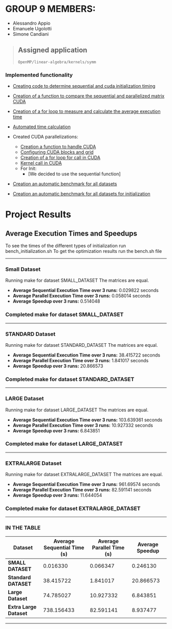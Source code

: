 # GROUP 9 MEMBERS:
- Alessandro Appio
- Emanuele Ugolotti
- Simone Candiani

> ## Assigned application
>
> `OpenMP/linear-algebra/kernels/symm`

### Implemented functionality
 - [Creating code to determine sequential and cuda initialization timing](https://github.com/alleappio/hpc_assignment_Appio_Ugolotti_Candiani/blob/d89ef49d331a12e33a391f28aef4d0c1469bad13/assignment_cuda/initialization.cu#L1C1-L157C2)
 - [Creation of a function to compare the sequential and parallelized matrix CUDA](https://github.com/alleappio/hpc_assignment_1/blob/7f3a465ae524391a9890ad755887fb72a265fcad/symm/symm.c#L144C1-L159C2)
 - [Creation of a for loop to measure and calculate the average execution time](https://github.com/alleappio/hpc_assignment_1/blob/b766f69a4e8b23e6035146eb8309045773cef766/symm/symm.c#L167C2-L169C45)
 - [Automated time calculation](https://github.com/alleappio/hpc_assignment_1/blob/7f3a465ae524391a9890ad755887fb72a265fcad/symm/symm.c#L234C1-L242C71)
 - Created CUDA parallelizations:
   * [Creation a function to handle CUDA](https://github.com/alleappio/hpc_assignment_Appio_Ugolotti_Candiani/blob/d89ef49d331a12e33a391f28aef4d0c1469bad13/assignment_cuda/symm.cu#L176)
   * [Configuring CUDA blocks and grid](https://github.com/alleappio/hpc_assignment_Appio_Ugolotti_Candiani/blob/d89ef49d331a12e33a391f28aef4d0c1469bad13/assignment_cuda/symm.cu#L115C1-L116C67)
   * [Creation of a for loop for call in CUDA](https://github.com/alleappio/hpc_assignment_Appio_Ugolotti_Candiani/blob/d89ef49d331a12e33a391f28aef4d0c1469bad13/assignment_cuda/symm.cu#L127C4-L130C6)
   * [Kernel call in CUDA](https://github.com/alleappio/hpc_assignment_Appio_Ugolotti_Candiani/blob/d89ef49d331a12e33a391f28aef4d0c1469bad13/assignment_cuda/symm.cu#L128C1-L128C82)
   - For Init:
     * [We decided to use the sequential function]

- [Creation an automatic benchmark for all datasets](https://github.com/alleappio/hpc_assignment_1/blob/develop_candiani/symm/bench.sh)
- [Creation an automatic benchmark for all datasets for initialization](https://github.com/alleappio/hpc_assignment_Appio_Ugolotti_Candiani/blob/d89ef49d331a12e33a391f28aef4d0c1469bad13/assignment_cuda/bench_initialization.sh#L1C1-L18C48)

# Project Results 
## Average Execution Times and Speedups
To see the times of the different types of initialization run bench_initialization.sh
To get the optimization results run the bench.sh file

----------------------------------------
### Small Dataset
Running make for dataset SMALL_DATASET
The matrices are equal.

- **Average Sequential Execution Time over 3 runs:** 0.029822 seconds
- **Average Parallel Execution Time over 3 runs:** 0.058014 seconds
- **Average Speedup over 3 runs:** 0.514048
### Completed make for dataset SMALL_DATASET
----------------------------------------
### STANDARD Dataset
Running make for dataset STANDARD_DATASET
The matrices are equal.

- **Average Sequential Execution Time over 3 runs:** 38.415722 seconds
- **Average Parallel Execution Time over 3 runs:** 1.841017 seconds
- **Average Speedup over 3 runs:** 20.866573
  
### Completed make for dataset STANDARD_DATASET
----------------------------------------
### LARGE Dataset
Running make for dataset LARGE_DATASET
The matrices are equal.

- **Average Sequential Execution Time over 3 runs:** 103.639361 seconds
- **Average Parallel Execution Time over 3 runs:** 10.927332 seconds
- **Average Speedup over 3 runs:** 6.843851
### Completed make for dataset LARGE_DATASET
----------------------------------------
### EXTRALARGE Dataset
Running make for dataset EXTRALARGE_DATASET
The matrices are equal.

- **Average Sequential Execution Time over 3 runs:** 961.69574 seconds
- **Average Parallel Execution Time over 3 runs:** 82.591141 seconds
- **Average Speedup over 3 runs:** 11.644054
### Completed make for dataset EXTRALARGE_DATASET


---

### IN THE TABLE


| **Dataset**      | **Average Sequential Time (s)** | **Average Parallel Time (s)** | **Average Speedup** |
|-------------------|---------------------------------|--------------------------------|--------------------|
| **SMALL DATASET** | 0.016330                       | 0.066347                       | 0.246130          |
| **Standard DATASET** | 38.415722                      | 1.841017                      | 20.866573          |
| **Large Dataset** | 74.785027                      | 10.927332                      | 6.843851          |
| **Extra Large Dataset** | 738.156433                    | 82.591141                     | 8.937477          |

---
